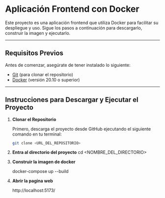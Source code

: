 # Aplicación Frontend con Docker

Este proyecto es una aplicación frontend que utiliza Docker para facilitar su despliegue y uso. Sigue los pasos a continuación para descargarlo, construir la imagen y ejecutarlo.

---

## Requisitos Previos

Antes de comenzar, asegúrate de tener instalado lo siguiente:

- [Git](https://git-scm.com/) (para clonar el repositorio)
- [Docker](https://www.docker.com/) (versión 20.10 o superior)

---

## Instrucciones para Descargar y Ejecutar el Proyecto

1. **Clonar el Repositorio**

   Primero, descarga el proyecto desde GitHub ejecutando el siguiente comando en tu terminal:

   ```bash
   git clone <URL_DEL_REPOSITORIO>

2. **Entra al directorio del proyecto**
   cd <NOMBRE_DEL_DIRECTORIO>

4. **Construir la imagen de docker**
   
   docker-compose up --build

5. **Abrir la pagina web**

   http://localhost:5173/
